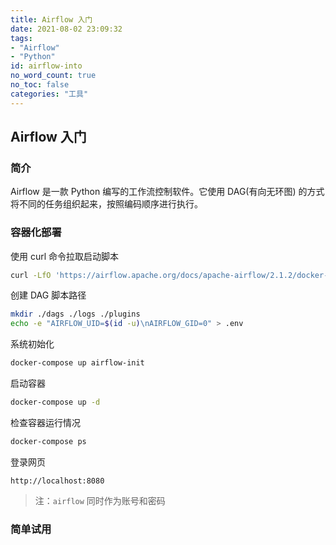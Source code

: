```yaml
---
title: Airflow 入门
date: 2021-08-02 23:09:32
tags:
- "Airflow"
- "Python"
id: airflow-into
no_word_count: true
no_toc: false
categories: "工具"
---
```


## Airflow 入门

### 简介

Airflow 是一款 Python 编写的工作流控制软件。它使用 DAG(有向无环图) 的方式将不同的任务组织起来，按照编码顺序进行执行。

### 容器化部署

使用 curl 命令拉取启动脚本

```bash
curl -LfO 'https://airflow.apache.org/docs/apache-airflow/2.1.2/docker-compose.yaml'
```

创建 DAG 脚本路径

```bash
mkdir ./dags ./logs ./plugins
echo -e "AIRFLOW_UID=$(id -u)\nAIRFLOW_GID=0" > .env
```

系统初始化

```bash
docker-compose up airflow-init
```

启动容器

```bash
docker-compose up -d 
```

检查容器运行情况

```bash
docker-compose ps
```

登录网页

```text
http://localhost:8080
```

> 注：`airflow` 同时作为账号和密码

### 简单试用


